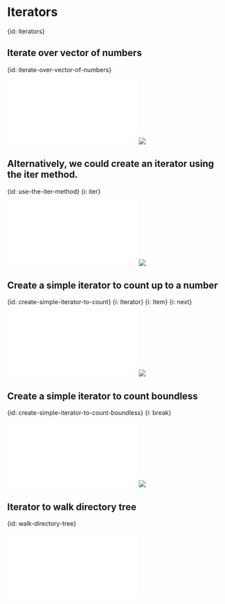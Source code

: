 # Iterators
{id: iterators}

## Iterate over vector of numbers
{id: iterate-over-vector-of-numbers}

![](examples/iterators/iterator_over_vector_of_numbers.rs)
![](examples/iterators/iterator_over_vector_of_numbers.out)


## Alternatively, we could create an iterator using the iter method.
{id: use-the-iter-method}
{i: iter}

![](examples/iterators/iterator_over_vector_of_numbers_using_iter.rs)
![](examples/iterators/iterator_over_vector_of_numbers_using_iter.out)


## Create a simple iterator to count up to a number
{id: create-simple-iterator-to-count}
{i: Iterator}
{i: Item}
{i: next}


![](examples/iterators/iterator_limited_counter.rs)
![](examples/iterators/iterator_limited_counter.out)

## Create a simple iterator to count boundless
{id: create-simple-iterator-to-count-boundless}
{i: break}

![](examples/iterators/iterator_unlimited_counter.rs)
![](examples/iterators/iterator_unlimited_counter.out)

## Iterator to walk directory tree
{id: walk-directory-tree}

![](examples/iterators/walk_directory_tree_retur_strings.rs)

